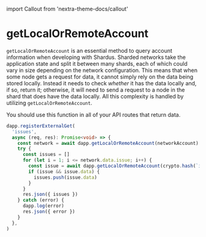 import Callout from 'nextra-theme-docs/callout'

# getLocalOrRemoteAccount

`getLocalOrRemoteAccount` is an essential method to query account information when developing with Shardus. Sharded networks take the application state and split it between many shards, each of which could vary in size depending on the network configuration. This means that when some node gets a request for data, it cannot simply rely on the data being stored locally. Instead it needs to check _whether_ it has the data locally and, if so, return it; otherwise, it will need to send a request to a node in the shard that does have the data locally. All this complexity is handled by utilizing `getLocalOrRemoteAccount`.

<Callout emoji="💡" type="warning">

You should use this function in all of your API routes that return data.

</Callout>

```ts
dapp.registerExternalGet(
  'issues',
  async (req, res): Promise<void> => {
    const network = await dapp.getLocalOrRemoteAccount(networkAccount)
    try {
      const issues = []
      for (let i = 1; i <= network.data.issue; i++) {
        const issue = await dapp.getLocalOrRemoteAccount(crypto.hash(`issue-${i}`))
        if (issue && issue.data) {
          issues.push(issue.data)
        }
      }
      res.json({ issues })
    } catch (error) {
      dapp.log(error)
      res.json({ error })
    }
  },
)
```

